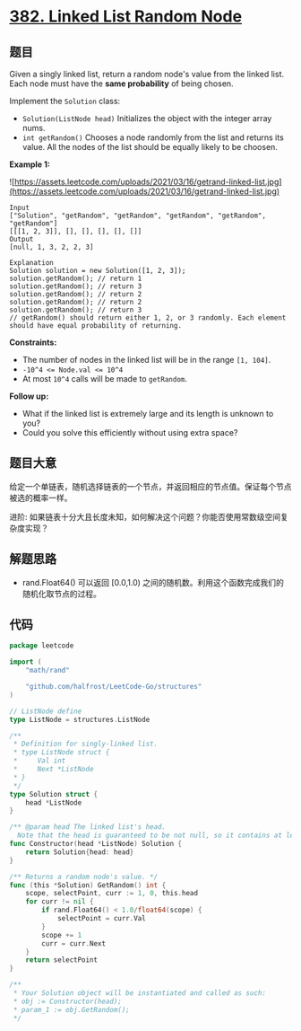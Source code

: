 # [382. Linked List Random Node](https://leetcode.com/problems/linked-list-random-node/)

## 题目

Given a singly linked list, return a random node's value from the linked list. Each node must have the **same probability** of being chosen.

Implement the `Solution` class:

- `Solution(ListNode head)` Initializes the object with the integer array nums.
- `int getRandom()` Chooses a node randomly from the list and returns its value. All the nodes of the list should be equally likely to be choosen.

**Example 1:**

![https://assets.leetcode.com/uploads/2021/03/16/getrand-linked-list.jpg](https://assets.leetcode.com/uploads/2021/03/16/getrand-linked-list.jpg)

```
Input
["Solution", "getRandom", "getRandom", "getRandom", "getRandom", "getRandom"]
[[[1, 2, 3]], [], [], [], [], []]
Output
[null, 1, 3, 2, 2, 3]

Explanation
Solution solution = new Solution([1, 2, 3]);
solution.getRandom(); // return 1
solution.getRandom(); // return 3
solution.getRandom(); // return 2
solution.getRandom(); // return 2
solution.getRandom(); // return 3
// getRandom() should return either 1, 2, or 3 randomly. Each element should have equal probability of returning.

```

**Constraints:**

- The number of nodes in the linked list will be in the range `[1, 104]`.
- `-10^4 <= Node.val <= 10^4`
- At most `10^4` calls will be made to `getRandom`.

**Follow up:**

- What if the linked list is extremely large and its length is unknown to you?
- Could you solve this efficiently without using extra space?

## 题目大意

给定一个单链表，随机选择链表的一个节点，并返回相应的节点值。保证每个节点被选的概率一样。

进阶: 如果链表十分大且长度未知，如何解决这个问题？你能否使用常数级空间复杂度实现？

## 解题思路

- rand.Float64() 可以返回 [0.0,1.0) 之间的随机数。利用这个函数完成我们的随机化取节点的过程。

## 代码

```go
package leetcode

import (
	"math/rand"

	"github.com/halfrost/LeetCode-Go/structures"
)

// ListNode define
type ListNode = structures.ListNode

/**
 * Definition for singly-linked list.
 * type ListNode struct {
 *     Val int
 *     Next *ListNode
 * }
 */
type Solution struct {
	head *ListNode
}

/** @param head The linked list's head.
  Note that the head is guaranteed to be not null, so it contains at least one node. */
func Constructor(head *ListNode) Solution {
	return Solution{head: head}
}

/** Returns a random node's value. */
func (this *Solution) GetRandom() int {
	scope, selectPoint, curr := 1, 0, this.head
	for curr != nil {
		if rand.Float64() < 1.0/float64(scope) {
			selectPoint = curr.Val
		}
		scope += 1
		curr = curr.Next
	}
	return selectPoint
}

/**
 * Your Solution object will be instantiated and called as such:
 * obj := Constructor(head);
 * param_1 := obj.GetRandom();
 */
```
